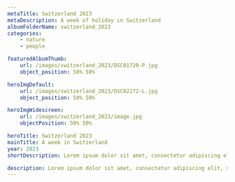 ```yaml
---
metaTitle: Switzerland 2023
metaDescription: A week of holiday in Switzerland
albumFolderName: switzerland_2023
categories:
    - nature
    - people

featuredAlbumThumb:
    url: /images/switzerland_2023/DSC01720-P.jpg
    object_position: 50% 50%

heroImgDefault:
    url: /images/switzerland_2023/DSC02272-L.jpg
    object_position: 50% 50%

heroImgWidescreen:
    url: /images/switzerland_2023/image.jpg
    objectPosition: 50% 50%

heroTitle: Switzerland 2023
mainTitle: A week in Switzerland
year: 2023
shortDescription: Lorem ipsum dolor sit amet, consectetur adipiscing elit, sed do eiusmod tempor incididunt ut labore et dolore magna aliqua.

description: Lorem ipsum dolor sit amet, consectetur adipiscing elit, sed do eiusmod tempor incididunt ut labore et dolore magna aliqua. Ut enim ad minim veniam, quis nostrud exercitation ullamco laboris nisi ut aliquip ex ea commodo consequat. Duis aute irure dolor in reprehenderit in voluptate velit esse cillum dolore eu fugiat nulla pariatur. Excepteur sint occaecat cupidatat non proident, sunt in culpa qui officia deserunt mollit anim id est laborum.
---
```


